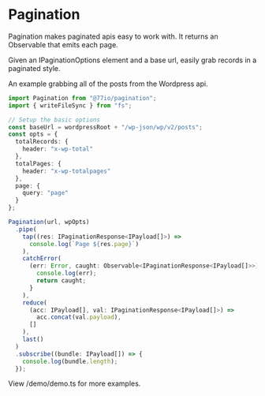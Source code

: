 # Pagination

Pagination makes paginated apis easy to work with. It returns an Observable that emits each page.

Given an IPaginationOptions element and a base url, easily grab records in a paginated style.

An example grabbing all of the posts from the Wordpress api.

```typescript
import Pagination from "@77io/pagination";
import { writeFileSync } from "fs";

// Setup the basic options
const baseUrl = wordpressRoot + "/wp-json/wp/v2/posts";
const opts = {
  totalRecords: {
    header: "x-wp-total"
  },
  totalPages: {
    header: "x-wp-totalpages"
  },
  page: {
    query: "page"
  }
};

Pagination(url, wpOpts)
  .pipe(
    tap((res: IPaginationResponse<IPayload[]>) =>
      console.log(`Page ${res.page}`)
    ),
    catchError(
      (err: Error, caught: Observable<IPaginationResponse<IPayload[]>>) => {
        console.log(err);
        return caught;
      }
    ),
    reduce(
      (acc: IPayload[], val: IPaginationResponse<IPayload[]>) =>
        acc.concat(val.payload),
      []
    ),
    last()
  )
  .subscribe((bundle: IPayload[]) => {
    console.log(bundle.length);
  });
```

View /demo/demo.ts for more examples.
